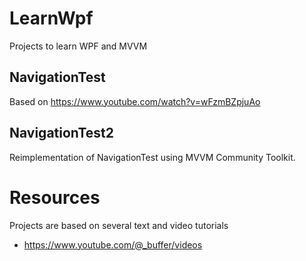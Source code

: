 # LearnWpf
Projects to learn WPF and MVVM

## NavigationTest
Based on https://www.youtube.com/watch?v=wFzmBZpjuAo

## NavigationTest2
Reimplementation of NavigationTest using MVVM Community Toolkit.

# Resources
Projects are based on several text and video tutorials
* https://www.youtube.com/@_buffer/videos
